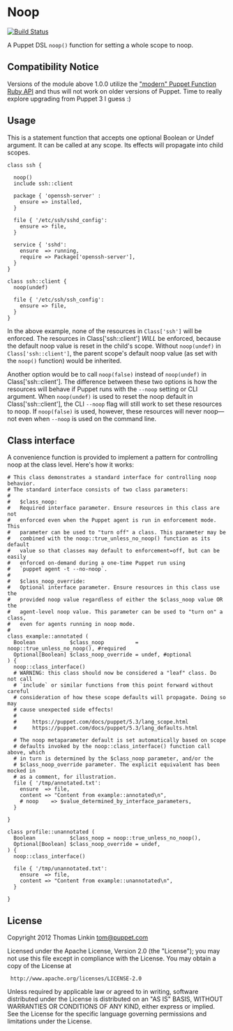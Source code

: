 # Noop

[![Build Status](https://travis-ci.org/trlinkin/trlinkin-noop.png?branch=master)](https://travis-ci.org/trlinkin/trlinkin-noop)

A Puppet DSL `noop()` function for setting a whole scope to noop.

## Compatibility Notice
Versions of the module above 1.0.0 utilize the ["modern" Puppet Function Ruby API](https://puppet.com/docs/puppet/latest/functions_ruby_overview.html) and thus
will not work on older versions of Puppet. Time to really explore upgrading from Puppet 3 I guess :)

## Usage

This is a statement function that accepts one optional Boolean or Undef argument. It can be called at any
scope. Its effects will propagate into child scopes.

```puppet
class ssh {

  noop()
  include ssh::client

  package { 'openssh-server' :
    ensure => installed,
  }

  file { '/etc/ssh/sshd_config':
    ensure => file,
  }

  service { 'sshd':
    ensure  => running,
    require => Package['openssh-server'],
  }
}

class ssh::client {
  noop(undef)

  file { '/etc/ssh/ssh_config':
    ensure => file,
  }
}
```

In the above example, none of the resources in `Class['ssh']` will be enforced. The resources in Class['ssh::client'] *WILL* be enforced, because the default noop value is reset in the child's scope. Without `noop(undef)` in `Class['ssh::client']`, the parent scope's default noop value (as set with the `noop()` function) would be inherited.

Another option would be to call `noop(false)` instead of `noop(undef)` in Class['ssh::client']. The difference between these two options is how the resources will behave if Puppet runs with the `--noop` setting or CLI argument. When `noop(undef)` is used to reset the noop default in Class['ssh::client'], the CLI `--noop` flag will still work to set these resources to noop. If `noop(false)` is used, however, these resources will never noop—not even when `--noop` is used on the command line.

## Class interface

A convenience function is provided to implement a pattern for controlling noop
at the class level. Here's how it works:

```puppet
# This class demonstrates a standard interface for controlling noop behavior.
# The standard interface consists of two class parameters:
#
#   $class_noop:
#   Required interface parameter. Ensure resources in this class are not
#   enforced even when the Puppet agent is run in enforcement mode. This
#   parameter can be used to "turn off" a class. This parameter may be
#   combined with the noop::true_unless_no_noop() function as its default
#   value so that classes may default to enforcement=off, but can be easily
#   enforced on-demand during a one-time Puppet run using
#   `puppet agent -t --no-noop`.
#
#   $class_noop_override:
#   Optional interface parameter. Ensure resources in this class use the
#   provided noop value regardless of either the $class_noop value OR the
#   agent-level noop value. This parameter can be used to "turn on" a class,
#   even for agents running in noop mode.
#
class example::annotated (
  Boolean           $class_noop          = noop::true_unless_no_noop(), #required
  Optional[Boolean] $class_noop_override = undef, #optional
) {
  noop::class_interface()
  # WARNING: this class should now be considered a "leaf" class. Do not call
  # `include` or similar functions from this point forward without careful
  # consideration of how these scope defaults will propagate. Doing so may
  # cause unexpected side effects!
  #
  #     https://puppet.com/docs/puppet/5.3/lang_scope.html
  #     https://puppet.com/docs/puppet/5.3/lang_defaults.html

  # The noop metaparameter default is set automatically based on scope
  # defaults invoked by the noop::class_interface() function call above, which
  # in turn is determined by the $class_noop parameter, and/or the
  # $class_noop_override parameter. The explicit equivalent has been mocked in
  # as a comment, for illustration.
  file { '/tmp/annotated.txt':
    ensure  => file,
    content => "Content from example::annotated\n",
    # noop    => $value_determined_by_interface_parameters,
  }

}
```

```puppet
class profile::unannotated (
  Boolean           $class_noop = noop::true_unless_no_noop(),
  Optional[Boolean] $class_noop_override = undef,
) {
  noop::class_interface()

  file { '/tmp/unannotated.txt':
    ensure  => file,
    content => "Content from example::unannotated\n",
  }

}
```


## License

   Copyright 2012 Thomas Linkin <tom@puppet.com>

   Licensed under the Apache License, Version 2.0 (the "License");
   you may not use this file except in compliance with the License.
   You may obtain a copy of the License at

     http://www.apache.org/licenses/LICENSE-2.0

   Unless required by applicable law or agreed to in writing, software
   distributed under the License is distributed on an "AS IS" BASIS,
   WITHOUT WARRANTIES OR CONDITIONS OF ANY KIND, either express or implied.
   See the License for the specific language governing permissions and
   limitations under the License.
